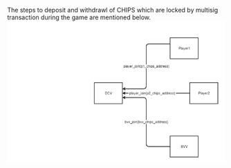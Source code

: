 The steps to deposit and withdrawl of CHIPS which are locked by multisig transaction during the game are mentioned below.
![bet](bet.jpg)
